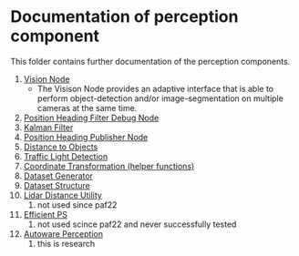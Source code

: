 # Documentation of perception component

This folder contains further documentation of the perception components.

1. [Vision Node](./06_vision_node.md)
   - The Visison Node provides an adaptive interface that is able to perform object-detection and/or image-segmentation on multiple cameras at the same time.
2. [Position Heading Filter Debug Node](./07_position_heading_filter_debug_node.md)
3. [Kalman Filter](./08_kalman_filter.md)
4. [Position Heading Publisher Node](./09_position_heading_publisher_node.md)
5. [Distance to Objects](./10_distance_to_objects.md)
6. [Traffic Light Detection](./11_traffic_light_detection.md)
7. [Coordinate Transformation (helper functions)](./00_coordinate_transformation.md)
8. [Dataset Generator](./01_dataset_generator.md)
9. [Dataset Structure](./02_dataset_structure.md)
10. [Lidar Distance Utility](./03_lidar_distance_utility.md)
    1. not used since paf22
11. [Efficient PS](./04_efficientps.md)
    1. not used scince paf22 and never successfully tested
12. [Autoware Perception](../03_research/02_perception/05-autoware-perception.md)
    1. this is research
